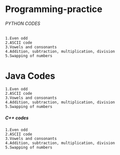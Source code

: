 # Programming-practice
###### PYTHON CODES
```
1.Even odd
2.ASCII code
3.Vowels and consonants
4.Addition, subtraction, multiplication, division
5.Swapping of numbers
```
# Java Codes
```
1.Even odd
2.ASCII code
3.Vowels and consonants
4.Addition, subtraction, multiplication, division
5.Swapping of numbers
```
##### C++ codes
```
1.Even odd
2.ASCII code
3.Vowels and consonants
4.Addition, subtraction, multiplication, division
5.Swapping of numbers
```

